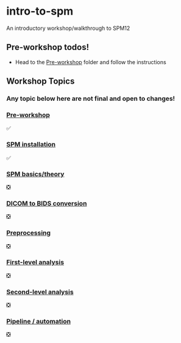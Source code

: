 # intro-to-spm
An introductory workshop/walkthrough to SPM12 

## Pre-workshop todos!
- Head to the [Pre-workshop](./pre-workshop/) folder and follow the instructions

## Workshop Topics
### Any topic below here are not final and open to changes!

### [Pre-workshop](./pre-workshop/README.md)
:white_check_mark:

### [SPM installation](./walkthrough/spm_install.md)
:white_check_mark:

### [SPM basics/theory](./walkthrough/basics.md)
:negative_squared_cross_mark:

### [DICOM to BIDS conversion](./walkthrough/convert.md)
:negative_squared_cross_mark:

### [Preprocessing](./walkthrough/preprocessing.md)
:negative_squared_cross_mark:

### [First-level analysis](./walkthrough/firstlevel.md)
:negative_squared_cross_mark:

### [Second-level analysis](./walkthrough/secondlevel.md)
:negative_squared_cross_mark:

### [Pipeline / automation](./walkthrough/pipeline.md)
:negative_squared_cross_mark:
